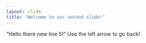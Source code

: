```yaml
---
layout: slide
title: "Welcome to our second slide!"
---
```

"Hello there new line 5!"
Use the left arrow to go back!
